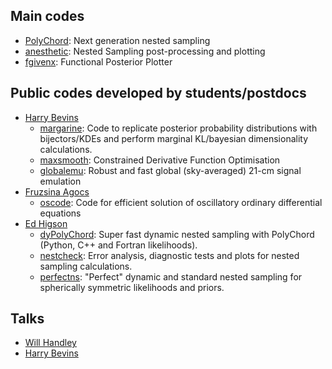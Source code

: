 ## Main codes
- [PolyChord](https://github.com/PolyChord/PolyChordLite): Next generation nested sampling
- [anesthetic](https://github.com/williamjameshandley/anesthetic): Nested Sampling post-processing and plotting
- [fgivenx](https://github.com/williamjameshandley/fgivenx): Functional Posterior Plotter

## Public codes developed by students/postdocs
- [Harry Bevins](https://github.com/htjb)
  - [margarine](https://github.com/htjb/margarine): Code to replicate posterior probability distributions with bijectors/KDEs and perform marginal KL/bayesian dimensionality calculations.
  - [maxsmooth](https://github.com/htjb/maxsmooth): Constrained Derivative Function Optimisation
  - [globalemu](https://github.com/htjb/globalemu): Robust and fast global (sky-averaged) 21-cm signal emulation
- [Fruzsina Agocs](https://github.com/fruzsinaagocs)
  - [oscode](https://github.com/fruzsinaagocs/oscode): Code for efficient solution of oscillatory ordinary differential equations
- [Ed Higson](https://github.com/ejhigson)
  - [dyPolyChord](https://github.com/ejhigson/dyPolyChord): Super fast dynamic nested sampling with PolyChord (Python, C++ and Fortran likelihoods).
  - [nestcheck](https://github.com/ejhigson/nestcheck): Error analysis, diagnostic tests and plots for nested sampling calculations.
  - [perfectns](https://github.com/ejhigson/perfectns): "Perfect" dynamic and standard nested sampling for spherically symmetric likelihoods and priors.

## Talks
- [Will Handley](https://github.com/williamjameshandley/talks)
- [Harry Bevins](https://github.com/htjb/Talks)
